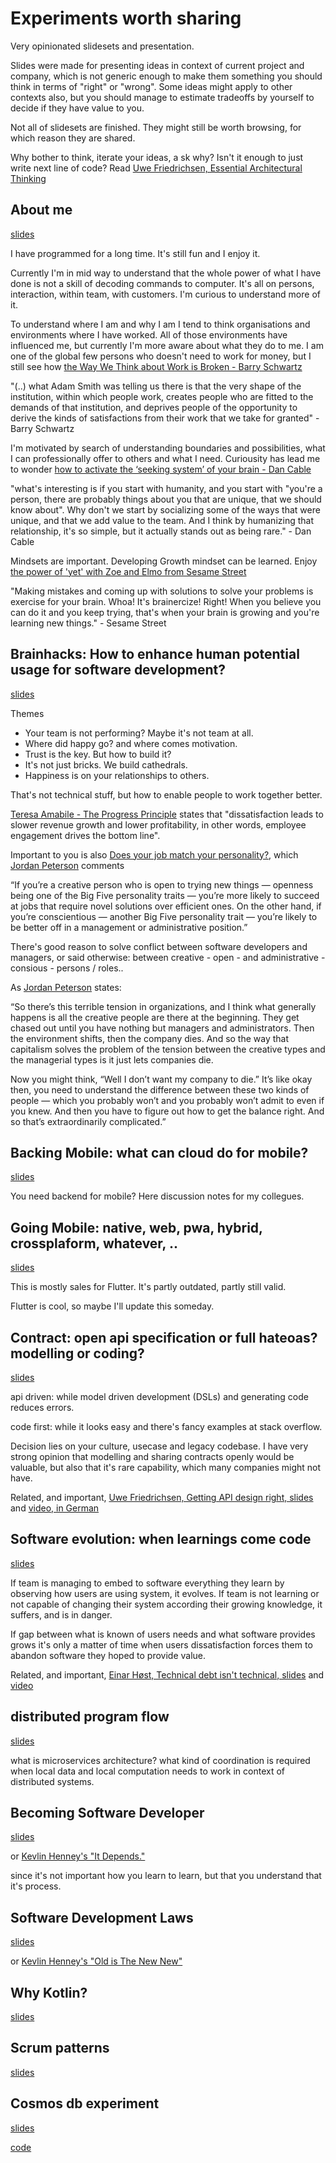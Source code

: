 # Experiments worth sharing

Very opinionated slidesets and presentation. 

Slides were made for presenting ideas in context of current project and company, which is not generic enough to make them something you should think in terms of "right" or "wrong". Some ideas might apply to other contexts also, but you should manage to estimate tradeoffs by yourself to decide if they have value to you. 

Not all of slidesets are finished. They might still be worth browsing, for which reason they are shared.

Why bother to think, iterate your ideas, a  sk why? Isn't it enough to just write next line of code? Read [Uwe Friedrichsen, Essential Architectural Thinking](https://speakerdeck.com/ufried/essential-architectural-thinking)

## About me

[slides](https://nikkijuk.github.io/about/)

I have programmed for a long time. It's still fun and I enjoy it.

Currently I'm in mid way to understand that the whole power of what I have done is not a skill of decoding commands to computer. 
It's all on persons, interaction, within team, with customers. I'm curious to understand more of it.

To understand where I am and why I am I tend to think organisations and environments where I have worked.
All of those environments have influenced me, but currently I'm more aware about what they do to me.
I am one of the global few persons who doesn't need to work for money, but I still see how 
[the Way We Think about Work is Broken - Barry Schwartz](https://www.youtube.com/watch?v=DKl-C-VMqYA)

"(..) what Adam Smith was telling us there is
that the very shape of the institution,
within which people work, creates people
who are fitted to the demands of that
institution, and deprives people of the
opportunity to derive the kinds of
satisfactions from their work that we
take for granted" - Barry Schwartz

I'm motivated by search of understanding boundaries and possibilities, 
what I can professionally offer to others and what I need.
Curiousity has lead me to wonder
[how to activate the ‘seeking system’ of your brain - Dan Cable](https://www.youtube.com/watch?v=E4yVofxXpT0)

"what's interesting is if you start with humanity, and you start with 
"you're a person, 
there are probably things about you that are unique,
that we should know about".
Why don't we start by socializing
some of the ways that were unique, and that we add value to the team. 
And I think by humanizing that relationship, it's so simple, 
but it actually stands out as being rare." - Dan Cable

Mindsets are important. 
Developing Growth mindset can be learned.
Enjoy [the power of 'yet' with Zoe and Elmo from Sesame Street](https://www.youtube.com/watch?v=46UhAtPyXw4)

"Making mistakes and coming up with solutions
to solve your problems is exercise for your brain. 
Whoa! It's brainercize!
Right! When you believe you can do it and you keep trying,
that's when your brain is growing and you're learning
new things." - Sesame Street

## Brainhacks: How to enhance human potential usage for software development?

[slides](https://nikkijuk.github.io/brainhacks/)

Themes

- Your team is not performing? Maybe it's not team at all.
- Where did happy go? and where comes motivation.
- Trust is the key. But how to build it?
- It's not just bricks. We build cathedrals.
- Happiness is on your relationships to others.

That's not technical stuff, but how to enable people to work together better.

[Teresa Amabile - The Progress Principle](https://www.youtube.com/watch?v=XD6N8bsjOEE&t=935s) states that
"dissatisfaction leads to slower revenue growth and lower profitability, 
in other words,  employee engagement drives the bottom line".

Important to you is also [Does your job match your personality?](https://www.youtube.com/watch?v=WEvqMN75sCI),
which [Jordan Peterson](https://bigthink.com/videos/how-important-is-it-that-your-job-matches-your-personality-extremely/)
comments

“If you’re a creative person who is open to trying new things 
— openness being one of the Big Five personality traits 
— you’re more likely to succeed at jobs that require novel solutions over efficient ones. 
On the other hand, if you’re conscientious 
— another Big Five personality trait 
— you’re likely to be better off in a management or administrative position.”

There's good reason to solve conflict between
software developers and managers,
or said otherwise: between creative - open - and administrative - consious - persons / roles..

As [Jordan Peterson](https://bigthink.com/videos/how-important-is-it-that-your-job-matches-your-personality-extremely/)
states: 

“So there’s this terrible tension in organizations, 
and I think what generally happens is all the creative people are there at the beginning. 
They get chased out until you have nothing but managers and administrators. 
Then the environment shifts, then the company dies. 
And so the way that capitalism solves the problem of the tension between the creative types 
and the managerial types is it just lets companies die.

Now you might think, “Well I don’t want my company to die.” 
It’s like okay then, you need to understand the difference between these two kinds of people
— which you probably won’t and you probably won’t admit to even if you knew. 
And then you have to figure out how to get the balance right. 
And so that’s extraordinarily complicated.”

## Backing Mobile: what can cloud do for mobile?

[slides](https://nikkijuk.github.io/backingmobile/)

You need backend for mobile? Here discussion notes for my collegues.

## Going Mobile: native, web, pwa, hybrid, crossplaform, whatever, .. 

[slides](https://nikkijuk.github.io/goingmobile/)

This is mostly sales for Flutter. It's partly outdated, partly still valid.

Flutter is cool, so maybe I'll update this someday. 

## Contract: open api specification or full hateoas? modelling or coding?

[slides](https://nikkijuk.github.io/stablecontracts/)

api driven: while model driven development (DSLs) and generating code reduces errors.

code first: while it looks easy and there's fancy examples at stack overflow.

Decision lies on your culture, usecase and legacy codebase. I have very strong opinion that modelling and sharing contracts openly would be valuable, but also that it's rare capability, which many companies might not have. 

Related, and important, [Uwe Friedrichsen, Getting API design right, slides](https://speakerdeck.com/ufried/getting-api-design-right) and [video, in German](https://www.youtube.com/watch?v=2xgplCQS1bY&t=1161s)

## Software evolution: when learnings come code

[slides](https://nikkijuk.github.io/infinitecode/)

If team is managing to embed to software everything they learn by observing how users are using system, it evolves. If team is not learning or not capable of changing their system according their growing knowledge, it suffers, and is in danger.

If gap between what is known of users needs and what software provides grows 
it's only a matter of time when users 
dissatisfaction forces them to abandon software they hoped to provide value.

Related, and important, [Einar Høst, Technical debt isn't technical, slides](https://www.slideshare.net/einarwh/technical-debt-isnt-technical-pdf-ndc-oslo-2018) and [video](https://www.youtube.com/watch?v=CXyNZYDO07Q)

## distributed program flow

[slides](http://nikkijuk.github.io/flowcode/)

what is microservices architecture?
what kind of coordination is required when local data and local computation needs to work in context of distributed systems.

## Becoming Software Developer

[slides](https://nikkijuk.github.io/becomingdeveloper/)

or [Kevlin Henney's "It Depends."](https://www.youtube.com/watch?v=rNSVZs66o48)

since it's not important how you learn to learn, but that you understand that it's process.

## Software Development Laws

[slides](https://nikkijuk.github.io/softwarelaws/)

or [Kevlin Henney's "Old is The New New"](https://www.youtube.com/watch?v=AbgsfeGvg3E)

## Why Kotlin?

[slides](https://nikkijuk.github.io/whykotlin/)

## Scrum patterns

[slides](https://nikkijuk.github.io/scrumpatterns/)

## Cosmos db experiment

[slides](https://nikkijuk.github.io/cosmosdb/)

[code](https://github.com/nikkijuk/cosmosdb-springboot-kotlin-sample)
